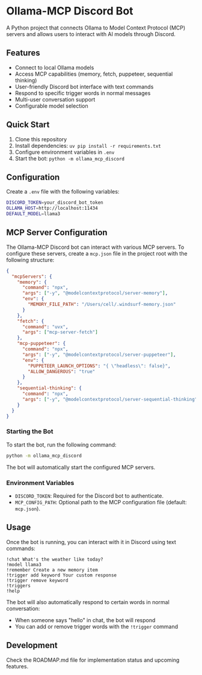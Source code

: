 # Ollama-MCP Discord Bot

A Python project that connects Ollama to Model Context Protocol (MCP) servers and allows users to interact with AI models through Discord.

## Features

- Connect to local Ollama models
- Access MCP capabilities (memory, fetch, puppeteer, sequential thinking)
- User-friendly Discord bot interface with text commands
- Respond to specific trigger words in normal messages
- Multi-user conversation support
- Configurable model selection

## Quick Start

1. Clone this repository
2. Install dependencies: `uv pip install -r requirements.txt`
3. Configure environment variables in `.env`
4. Start the bot: `python -m ollama_mcp_discord`

## Configuration

Create a `.env` file with the following variables:

```bash
DISCORD_TOKEN=your_discord_bot_token
OLLAMA_HOST=http://localhost:11434
DEFAULT_MODEL=llama3
```

## MCP Server Configuration

The Ollama-MCP Discord bot can interact with various MCP servers. To configure these servers, create a `mcp.json` file in the project root with the following structure:

```json
{
  "mcpServers": {
    "memory": {
      "command": "npx",
      "args": ["-y", "@modelcontextprotocol/server-memory"],
      "env": {
        "MEMORY_FILE_PATH": "/Users/cell/.windsurf-memory.json"
      }
    },
    "fetch": {
      "command": "uvx",
      "args": ["mcp-server-fetch"]
    },
    "mcp-puppeteer": {
      "command": "npx",
      "args": ["-y", "@modelcontextprotocol/server-puppeteer"],
      "env": {
        "PUPPETEER_LAUNCH_OPTIONS": "{ \"headless\": false}",
        "ALLOW_DANGEROUS": "true"
      }
    },
    "sequential-thinking": {
      "command": "npx",
      "args": ["-y", "@modelcontextprotocol/server-sequential-thinking"]
    }
  }
}
```

### Starting the Bot

To start the bot, run the following command:

```bash
python -m ollama_mcp_discord
```

The bot will automatically start the configured MCP servers.

### Environment Variables

- `DISCORD_TOKEN`: Required for the Discord bot to authenticate.
- `MCP_CONFIG_PATH`: Optional path to the MCP configuration file (default: `mcp.json`).

## Usage

Once the bot is running, you can interact with it in Discord using text commands:

```text
!chat What's the weather like today?
!model llama3
!remember Create a new memory item
!trigger add keyword Your custom response
!trigger remove keyword
!triggers
!help
```

The bot will also automatically respond to certain words in normal conversation:

- When someone says "hello" in chat, the bot will respond
- You can add or remove trigger words with the `!trigger` command

## Development

Check the ROADMAP.md file for implementation status and upcoming features.
